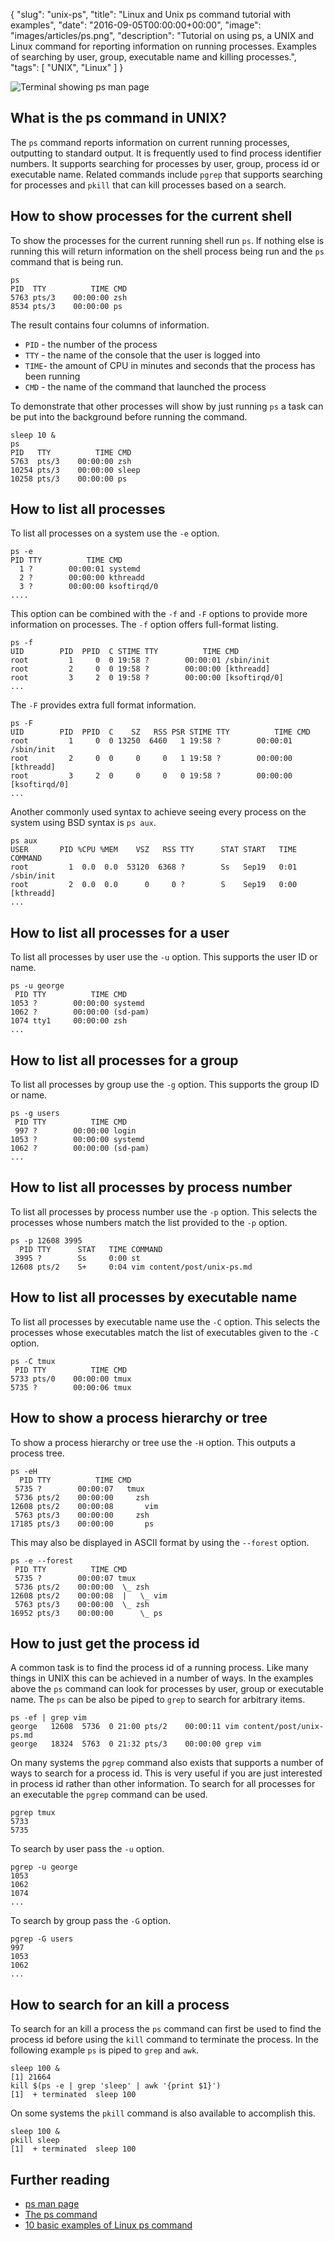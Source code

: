 {
  "slug": "unix-ps",
  "title": "Linux and Unix ps command tutorial with examples",
  "date": "2016-09-05T00:00:00+00:00",
  "image": "images/articles/ps.png",
  "description": "Tutorial on using ps, a UNIX and Linux command for reporting information on running processes. Examples of searching by user, group, executable name and killing processes.",
  "tags": [
    "UNIX",
    "Linux"
  ]
}

![Terminal showing ps man page][2]

## What is the ps command in UNIX?

The `ps` command reports information on current running processes, outputting to standard output. It is frequently used to find process identifier numbers. It supports searching for processes by user, group, process id or executable name. Related commands include `pgrep` that supports searching for processes and `pkill` that can kill processes based on a search.

## How to show processes for the current shell

To show the processes for the current running shell run `ps`. If nothing else is running this will return information on the shell process being run and the `ps` command that is being run.
  
    ps
    PID  TTY          TIME CMD
    5763 pts/3    00:00:00 zsh
    8534 pts/3    00:00:00 ps

The result contains four columns of information. 

* `PID` - the number of the process
* `TTY` - the name of the console that the user is logged into
* `TIME`- the amount of CPU in minutes and seconds that the process has been running
* `CMD` - the name of the command that launched the process

To demonstrate that other processes will show by just running `ps` a task can be put into the background before running the command.

    sleep 10 &
    ps
    PID   TTY          TIME CMD
    5763  pts/3    00:00:00 zsh
    10254 pts/3    00:00:00 sleep
    10258 pts/3    00:00:00 ps

## How to list all processes 

To list all processes on a system use the `-e` option. 

    ps -e
    PID TTY          TIME CMD
      1 ?        00:00:01 systemd
      2 ?        00:00:00 kthreadd
      3 ?        00:00:00 ksoftirqd/0
    ....  

This option can be combined with the `-f` and `-F` options to provide more information on processes. The `-f` option offers full-format listing.

    ps -f
    UID        PID  PPID  C STIME TTY          TIME CMD
    root         1     0  0 19:58 ?        00:00:01 /sbin/init
    root         2     0  0 19:58 ?        00:00:00 [kthreadd]
    root         3     2  0 19:58 ?        00:00:00 [ksoftirqd/0]
    ...

The `-F` provides extra full format information.

    ps -F 
    UID        PID  PPID  C    SZ   RSS PSR STIME TTY          TIME CMD
    root         1     0  0 13250  6460   1 19:58 ?        00:00:01 /sbin/init
    root         2     0  0     0     0   1 19:58 ?        00:00:00 [kthreadd]
    root         3     2  0     0     0   0 19:58 ?        00:00:00 [ksoftirqd/0]
    ...

Another commonly used syntax to achieve seeing every process on the system using BSD syntax is `ps aux`.

    ps aux
    USER       PID %CPU %MEM    VSZ   RSS TTY      STAT START   TIME COMMAND
    root         1  0.0  0.0  53120  6368 ?        Ss   Sep19   0:01 /sbin/init
    root         2  0.0  0.0      0     0 ?        S    Sep19   0:00 [kthreadd]
    ...

## How to list all processes for a user

To list all processes by user use the `-u` option. This supports the user ID or name. 

    ps -u george
     PID TTY          TIME CMD
    1053 ?        00:00:00 systemd
    1062 ?        00:00:00 (sd-pam)
    1074 tty1     00:00:00 zsh
    ...

## How to list all processes for a group

To list all processes by group use the `-g` option. This supports the group ID or name. 

    ps -g users
     PID TTY          TIME CMD
     997 ?        00:00:00 login
    1053 ?        00:00:00 systemd
    1062 ?        00:00:00 (sd-pam)
    ...

## How to list all processes by process number

To list all processes by process number use the `-p` option. This selects the processes whose numbers match the list provided to the `-p` option.

    ps -p 12608 3995
      PID TTY      STAT   TIME COMMAND
     3995 ?        Ss     0:00 st
    12608 pts/2    S+     0:04 vim content/post/unix-ps.md


## How to list all processes by executable name 

To list all processes by executable name use the `-C` option. This selects the processes whose executables match the list of executables given to the `-C` option.

    ps -C tmux
     PID TTY          TIME CMD
    5733 pts/0    00:00:00 tmux
    5735 ?        00:00:06 tmux
 
## How to show a process hierarchy or tree

To show a process hierarchy or tree use the `-H` option. This outputs a process tree.

    ps -eH
      PID TTY          TIME CMD
     5735 ?        00:00:07   tmux
     5736 pts/2    00:00:00     zsh
    12608 pts/2    00:00:08       vim
     5763 pts/3    00:00:00     zsh
    17185 pts/3    00:00:00       ps

This may also be displayed in ASCII format by using the `--forest` option.

    ps -e --forest
     PID TTY          TIME CMD
     5735 ?        00:00:07 tmux
     5736 pts/2    00:00:00  \_ zsh
    12608 pts/2    00:00:08  |   \_ vim
     5763 pts/3    00:00:00  \_ zsh
    16952 pts/3    00:00:00      \_ ps

## How to just get the process id

A common task is to find the process id of a running process. Like many things in UNIX this can be achieved in a number of ways. In the examples above the `ps` command can look for processes by user, group or executable name. The `ps` can be also be piped to `grep` to search for arbitrary items.

    ps -ef | grep vim
    george   12608  5736  0 21:00 pts/2    00:00:11 vim content/post/unix-ps.md
    george   18324  5763  0 21:32 pts/3    00:00:00 grep vim

On many systems the `pgrep` command also exists that supports a number of ways to search for a process id. This is very useful if you are just interested in process id rather than other information. To search for all processes for an executable the `pgrep` command can be used.

    pgrep tmux
    5733
    5735

To search by user pass the `-u` option.

    pgrep -u george
    1053
    1062
    1074
    ...

To search by group pass the `-G` option.

    pgrep -G users
    997
    1053
    1062
    ...
  
## How to search for an kill a process

To search for an kill a process the `ps` command can first be used to find the process id before using the `kill` command to terminate the process. In the following example `ps` is piped to `grep` and `awk`.

    sleep 100 &
    [1] 21664
    kill $(ps -e | grep 'sleep' | awk '{print $1}')
    [1]  + terminated  sleep 100
  
On some systems the `pkill` command is also available to accomplish this.

    sleep 100 &
    pkill sleep
    [1]  + terminated  sleep 100

## Further reading 
* [ps man page][1]
* [The ps command][3]
* [10 basic examples of Linux ps command][4]

[1]: http://linux.die.net/man/1/ps
[2]: /images/articles/ps.png "Linux and Unix ps command"
[3]: http://www.linfo.org/ps.html
[4]: http://www.binarytides.com/linux-ps-command/
